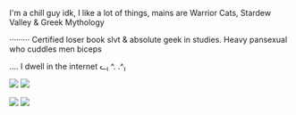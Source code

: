 I'm a chill guy idk, I like a lot of things, mains are Warrior Cats, Stardew Valley & Greek Mythology

·········
Certified loser book slvt & absolute geek in studies. Heavy pansexual who cuddles men biceps

.... I dwell in the internet ᓚ₍ ^. .^₎

![](https://64.media.tumblr.com/6b3d90ee5620dff40d00347e4fa7c328/8827926dd56fd31f-45/s75x75_c1/6731257a11f60f2142171a2cfbaa277f32085265.gifv) ![](https://64.media.tumblr.com/fc36d9a2b12398a06d1cf0246c85ee76/1925423831a33610-dc/s75x75_c1/576ab0ab03520e922d6904dfdeabb4c52cda7c49.gifv)


![](https://files.catbox.moe/y1mwwe.png) ![](https://files.catbox.moe/gmvin2.png)
